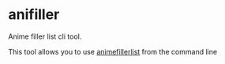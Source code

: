 # anifiller

Anime filler list cli tool.

This tool allows you to use [animefillerlist](https://www.animefillerlist.com/) from the command line
